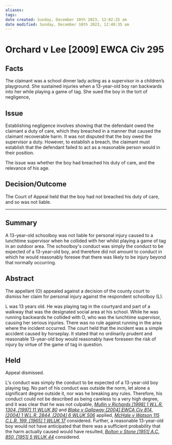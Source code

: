 ```yaml
---
aliases: 
tags: 
date created: Sunday, December 10th 2023, 12:02:25 am
date modified: Sunday, December 10th 2023, 12:40:35 am
---
```


# Orchard v Lee [2009] EWCA Civ 295

## Facts

The claimant was a school dinner lady acting as a supervisor in a children’s playground. She sustained injuries when a 13-year-old boy ran backwards into her while playing a game of tag. She sued the boy in the tort of negligence,

## Issue

Establishing negligence involves showing that the defendant owed the claimant a duty of care, which they breached in a manner that caused the claimant recoverable harm. It was not disputed that the boy owed the supervisor a duty. However, to establish a breach, the claimant must establish that the defendant failed to act as a reasonable person would in their position.

The issue was whether the boy had breached his duty of care, and the relevance of his age.

## Decision/Outcome

The Court of Appeal held that the boy had not breached his duty of care, and so was not liable.

---

## Summary

A 13-year-old schoolboy was not liable for personal injury caused to a lunchtime supervisor when he collided with her whilst playing a game of tag in an outdoor area. The schoolboy's conduct was simply the conduct to be expected of a 13-year-old boy, and therefore did not amount to conduct in which he would reasonably foresee that there was likely to be injury beyond that normally occurring.

## Abstract

The appellant (O) appealed against a decision of the county court to dismiss her claim for personal injury against the respondent schoolboy (L).

L was 13 years old. He was playing tag in the courtyard and part of a walkway that was the designated social area at his school. While he was running backwards he collided with O, who was the lunchtime supervisor, causing her serious injuries. There was no rule against running in the area where the incident occurred. The court held that the incident was a simple accident caused by horseplay. It stated that no ordinarily prudent and reasonable 13-year-old boy would reasonably have foreseen the risk of injury by virtue of the game of tag in question.

## Held

Appeal dismissed.

L's conduct was simply the conduct to be expected of a 13-year-old boy playing tag. No part of his conduct was outside the norm, let alone a significant degree outside it, nor was he breaking any rules. Therefore, his conduct could not be described as being careless to a very high degree, and it was clear that he was not culpable, _[Mullin v Richards [1998] 1 W.L.R. 1304, [1997] 11 WLUK 80](https://uk.westlaw.com/Document/I093899A0E42811DA8FC2A0F0355337E9/View/FullText.html?originationContext=document&transitionType=DocumentItem&ppcid=c528083b97de499cb6847ac603d2feb6&contextData=(sc.Search))_ and _[Blake v Galloway [2004] EWCA Civ 814, [2004] 1 W.L.R. 2844, [2004] 6 WLUK 506](https://uk.westlaw.com/Document/I75AE36E0E42711DA8FC2A0F0355337E9/View/FullText.html?originationContext=document&transitionType=DocumentItem&ppcid=c528083b97de499cb6847ac603d2feb6&contextData=(sc.Search))_ applied, _[McHale v Watson 115 C.L.R. 199, [1965] 1 WLUK 17](https://uk.westlaw.com/Document/I0B1371B0E4B811DAB61499BEED25CD3B/View/FullText.html?originationContext=document&transitionType=DocumentItem&ppcid=c528083b97de499cb6847ac603d2feb6&contextData=(sc.Search))_ considered. Further, a reasonable 13-year-old boy would not have anticipated that there was a sufficient probability that the harm actually caused would have resulted, _[Bolton v Stone [1951] A.C. 850, [1951] 5 WLUK 44](https://uk.westlaw.com/Document/I7666FF90E42711DA8FC2A0F0355337E9/View/FullText.html?originationContext=document&transitionType=DocumentItem&ppcid=c528083b97de499cb6847ac603d2feb6&contextData=(sc.Search))_ considered.
